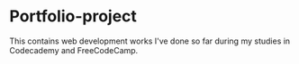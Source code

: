 # Portfolio-project

This contains web development works I've done so far during my studies in Codecademy and FreeCodeCamp.
